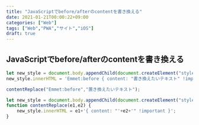 ```yaml
---
title: "JavaScriptでbefore/afterのcontentを書き換える"
date: 2021-01-21T00:00:22+09:00
categories: ["Web"]
tags: ["Web","PWA","サイト","iOS"]
draft: true
---
```




## JavaScriptでbefore/afterのcontentを書き換える



```js
let new_style = document.body.appendChild(document.createElement("style"));
new_style.innerHTML = 'Emmet:before { content: "書き換えたいテキスト" !important }';
```



```js
contentReplace("Emmet:before","置き換えたいテキスト");

let new_style = document.body.appendChild(document.createElement("style"));
function contentReplace(e1,e2) {
	new_style.innerHTML = e1+'{ content: "'+e2+'" !important }';
}
```

